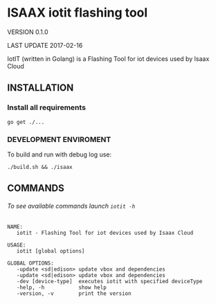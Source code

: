 ISAAX iotit flashing tool
==========================

VERSION 0.1.0

LAST UPDATE 2017-02-16

IotIT (written in Golang) is a Flashing Tool for iot devices used by Isaax Cloud



INSTALLATION
------------

### Install all requirements

```
go get ./...
```


### DEVELOPMENT ENVIROMENT

To build and run with debug log use:

```
./build.sh && ./isaax
```

COMMANDS
--------
###### To see available commands launch `iotit -h`
```
NAME:
   iotit - Flashing Tool for iot devices used by Isaax Cloud

USAGE:
   iotit [global options]

GLOBAL OPTIONS:
   -update <sd|edison> update vbox and dependencies
   -update <sd|edison> update vbox and dependencies
   -dev [device-type]  executes iotit with specified deviceType
   -help, -h           show help
   -version, -v        print the version
```